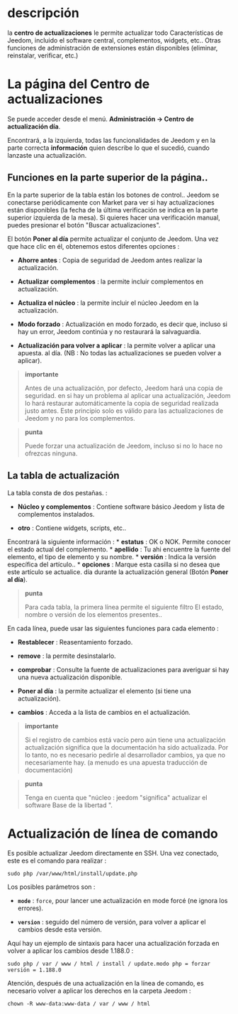descripción 
===========

la **centro de actualizaciones** le permite actualizar todo
Características de Jeedom, incluido el software central,
complementos, widgets, etc.. Otras funciones de administración de extensiones
están disponibles (eliminar, reinstalar, verificar, etc.)

La página del Centro de actualizaciones 
================================

Se puede acceder desde el menú. **Administración → Centro de actualización
día**.

Encontrará, a la izquierda, todas las funcionalidades de
Jeedom y en la parte correcta **información** quien describe lo que el
sucedió, cuando lanzaste una actualización.

Funciones en la parte superior de la página.. 
---------------------------------

En la parte superior de la tabla están los botones de control.. Jeedom se
conectarse periódicamente con Market para ver si hay actualizaciones
están disponibles (la fecha de la última verificación se indica en la parte superior
izquierda de la mesa). Si quieres hacer una verificación manual,
puedes presionar el botón &quot;Buscar actualizaciones&quot;.

El botón **Poner al día** permite actualizar el conjunto de
Jeedom. Una vez que hace clic en él, obtenemos estos diferentes
opciones :

-   **Ahorre antes** : Copia de seguridad de Jeedom antes
    realizar la actualización.

-   **Actualizar complementos** : la permite incluir complementos en
    actualización.

-   **Actualiza el núcleo** : la permite incluir el núcleo Jeedom en
    la actualización.

-   **Modo forzado** : Actualización en modo forzado, es decir
    que, incluso si hay un error, Jeedom continúa y no restaurará
    la salvaguardia.

-   **Actualización para volver a aplicar** : la permite volver a aplicar una apuesta.
    al día. (NB : No todas las actualizaciones se pueden volver a aplicar).

> **importante**
>
> Antes de una actualización, por defecto, Jeedom hará una copia de seguridad. en
> si hay un problema al aplicar una actualización, Jeedom lo hará
> restaurar automáticamente la copia de seguridad realizada justo antes. Este principio
> solo es válido para las actualizaciones de Jeedom y no para los complementos.

> **punta**
>
> Puede forzar una actualización de Jeedom, incluso si no lo hace
> no ofrezcas ninguna.

La tabla de actualización 
---------------------------

La tabla consta de dos pestañas. :

-   **Núcleo y complementos** : Contiene software básico Jeedom y
    lista de complementos instalados.

-   **otro** : Contiene widgets, scripts, etc..

Encontrará la siguiente información : \* **estatus** : OK o NOK.
Permite conocer el estado actual del complemento. \* **apellido** : Tu ahi
encuentre la fuente del elemento, el tipo de elemento y su nombre. \*
**versión** : Indica la versión específica del artículo.. \* **opciones** :
Marque esta casilla si no desea que este artículo se actualice.
día durante la actualización general (Botón **Poner al día**).

> **punta**
>
> Para cada tabla, la primera línea permite el siguiente filtro
> El estado, nombre o versión de los elementos presentes..

En cada línea, puede usar las siguientes funciones para
cada elemento :

-   **Restablecer** : Reasentamiento forzado.

-   **remove** : la permite desinstalarlo.

-   **comprobar** : Consulte la fuente de actualizaciones para averiguar si
    hay una nueva actualización disponible.

-   **Poner al día** : la permite actualizar el elemento (si tiene
    una actualización).

-   **cambios** : Acceda a la lista de cambios en el
    actualización.

> **importante**
>
> Si el registro de cambios está vacío pero aún tiene una actualización
> actualización significa que la documentación ha sido actualizada.
> Por lo tanto, no es necesario pedirle al desarrollador
> cambios, ya que no necesariamente hay. (a menudo es una apuesta
> traducción de documentación)

> **punta**
>
> Tenga en cuenta que &quot;núcleo : jeedom &quot;significa&quot; actualizar el software
> Base de la libertad &quot;.

Actualización de línea de comando 
================================

Es posible actualizar Jeedom directamente en SSH.
Una vez conectado, este es el comando para realizar :

    sudo php /var/www/html/install/update.php

Los posibles parámetros son :

-   **`mode`** : `force`, pour lancer une actualización en mode forcé (ne
    ignora los errores).

-   **`version`** : seguido del número de versión, para volver a aplicar el
    cambios desde esta versión.

Aquí hay un ejemplo de sintaxis para hacer una actualización forzada en
volver a aplicar los cambios desde 1.188.0 :

    sudo php / var / www / html / install / update.modo php = forzar versión = 1.188.0

Atención, después de una actualización en la línea de comando, es necesario
volver a aplicar los derechos en la carpeta Jeedom :

    chown -R www-data:www-data / var / www / html

